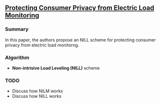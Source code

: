 ## [Protecting Consumer Privacy from Electric Load Monitoring](http://www.cse.psu.edu/~smclaugh/cse598e-f11/papers/mclaughlin-ccs.pdf)

### Summary
In this paper, the authors propose an NILL scheme for protecting consumer privacy from electric load monitorng.  

### Algorithm
- **Non-intrisive Load Leveling (NILL)** scheme

### TODO
- Discuss how NILM works
- Discuss how NILL works
